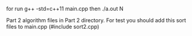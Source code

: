 for run g++ -std=c++11 main.cpp
then ./a.out N

Part 2 algorithm files in Part 2 directory.
For test you should add this sort files to main.cpp
(#include sort2.cpp)

